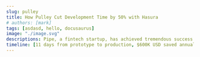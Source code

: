 ```yaml
---
slug: pulley
title: How Pulley Cut Development Time by 50% with Hasura
# authors: [mark]
tags: [asdasd, hello, docusaurus]
image: "./image.svg"
descriptions: Pipe, a fintech startup, has achieved tremendous success in just a year - over 3,500 customers and over $1 Billion in ARR - and all this with just 11 engineers. Helping fuel this efficiency was Pipe’s decision early on to make Hasura an essential part of their technical architecture, which has provided tangible benefits to their dev processes and their bottom line.
timeline: [11 days from prototype to production, $600K USD saved annually (50% fewer devs), 90% reduction in time for new feature dev]
---
```


